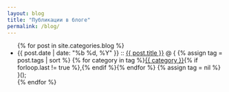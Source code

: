 ```yaml
---
layout: blog
title: "Публикации в блоге"
permalink: /blog/
---
```

<script src="https://cdn.commento.io/js/count.js"></script>
<ul class="posts">
    {% for post in site.categories.blog %}
        <li>
            <span class="post-date">{{ post.date | date: "%b %d, %Y" }}</span>
            ::
            <a class="post-link" href="http://macoso.blur.tech{{ post.url }}">{{ post.title }}</a>
            @ {
            {% assign tag = post.tags | sort %}
            {% for category in tag %}<span><a href="http://macoso.blur.tech/category/#{{ category }}" class="reserved">{{ category }}</a>{% if forloop.last != true %},{% endif %}</span>{% endfor %}
            {% assign tag = nil %}
            }(<a href="http://macoso.blur.tech{{ post.url }}#commento"></a>);
        </li>
    {% endfor %}
</ul>
